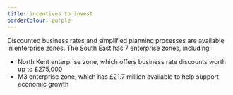```yaml
---
title: incentives to invest
borderColour: purple
---
```

Discounted business rates and simplified planning processes are available in enterprise zones. The South East has 7 enterprise zones, including:


- North Kent enterprise zone, which offers business rate discounts worth up to £275,000
- M3 enterprise zone, which has £21.7 million available to help support economic growth